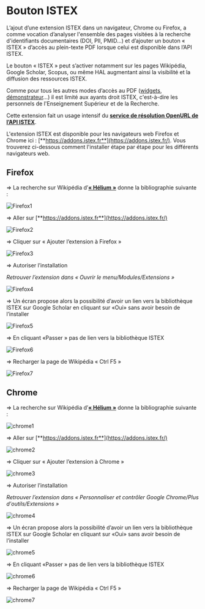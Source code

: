 # Bouton ISTEX

L’ajout d’une extension ISTEX dans un navigateur, Chrome ou Firefox, a comme vocation d’analyser l'ensemble des pages visitées à la recherche d'identifiants documentaires \(DOI, PII, PMID...\) et d’ajouter un bouton « ISTEX » d’accès au plein-texte PDF lorsque celui est disponible dans l’API ISTEX.

Le bouton « ISTEX » peut s’activer notamment sur les pages Wikipédia, Google Scholar, Scopus, ou même HAL augmentant ainsi la visibilité et la diffusion des ressources ISTEX.

Comme pour tous les autres modes d’accès au PDF \([widgets](https://widgets.istex.fr), [démonstrateur](http://demo.istex.fr)…\) il est limité aux ayants droit ISTEX, c'est-à-dire les personnels de l'Enseignement Supérieur et de la Recherche.

Cette extension fait un usage intensif du [**service de résolution OpenURL de l’API ISTEX**](https://api.istex.fr/documentation/openurl/).

L'extension ISTEX est disponible pour les navigateurs web Firefox et Chrome ici : [**https://addons.istex.fr**](https://addons.istex.fr/). Vous trouverez ci-dessous comment l'installer étape par étape pour les différents navigateurs web.

## Firefox

=&gt; La recherche sur Wikipédia d’[**« Hélium »**](https://fr.wikipedia.org/wiki/Hélium) donne la bibliographie suivante :

![Firefox1](../.gitbook/assets/Firefox1.PNG)

=&gt; Aller sur [**https://addons.istex.fr**](https://addons.istex.fr/)

![Firefox2](../.gitbook/assets/Firefox2.PNG)

=&gt; Cliquer sur « Ajouter l’extension à Firefox »

![Firefox3](../.gitbook/assets/firefox3.PNG)

=&gt; Autoriser l’installation

_Retrouver l’extension dans « Ouvrir le menu/Modules/Extensions »_

![Firefox4](../.gitbook/assets/Firefox4.PNG)

=&gt; Un écran propose alors la possibilité d’avoir un lien vers la bibliothèque ISTEX sur Google Scholar en cliquant sur «Oui» sans avoir besoin de l’installer

![Firefox5](../.gitbook/assets/Firefox5.PNG)

=&gt; En cliquant «Passer » pas de lien vers la bibliothèque ISTEX

![Firefox6](../.gitbook/assets/Firefox6.PNG)

=&gt; Recharger la page de Wikipédia « Ctrl F5 »

![Firefox7](../.gitbook/assets/Firefox7.PNG)

## Chrome

=&gt; La recherche sur Wikipédia d’[**« Hélium »**](https://fr.wikipedia.org/wiki/Hélium) donne la bibliographie suivante :

![chrome1](../.gitbook/assets/chrome1.PNG)

=&gt; Aller sur [**https://addons.istex.fr**](https://addons.istex.fr/)

![chrome2](../.gitbook/assets/chrome2.PNG)

=&gt; Cliquer sur « Ajouter l’extension à Chrome »

![chrome3](../.gitbook/assets/chrome3.PNG)

=&gt; Autoriser l’installation

_Retrouver l’extension dans « Personnaliser et contrôler Google Chrome/Plus d'outils/Extensions »_

![chrome4](../.gitbook/assets/chrome4.PNG)

=&gt; Un écran propose alors la possibilité d’avoir un lien vers la bibliothèque ISTEX sur Google Scholar en cliquant sur «Oui» sans avoir besoin de l’installer

![chrome5](../.gitbook/assets/chrome5.PNG)

=&gt; En cliquant «Passer » pas de lien vers la bibliothèque ISTEX

![chrome6](../.gitbook/assets/chrome6.PNG)

=&gt; Recharger la page de Wikipédia « Ctrl F5 »

![chrome7](../.gitbook/assets/chrome7.PNG)

